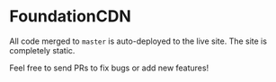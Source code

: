 # FoundationCDN

All code merged to `master` is auto-deployed to the live site.
The site is completely static.

Feel free to send PRs to fix bugs or add new features!
